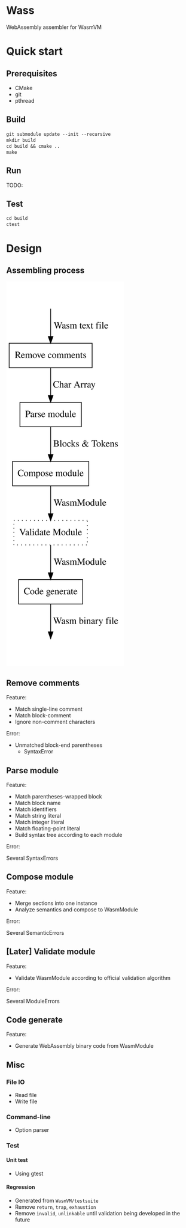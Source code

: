 # Wass

WebAssembly assembler for WasmVM

# Quick start

## Prerequisites

* CMake
* git
* pthread

## Build

```shell
git submodule update --init --recursive
mkdir build
cd build && cmake ..
make
```

## Run

TODO:

## Test

```shell
cd build
ctest
```

# Design

## Assembling process

![](docs/Design.svg)

## Remove comments

Feature:

* Match single-line comment
* Match block-comment
* Ignore non-comment characters

Error:

* Unmatched block-end parentheses
    * SyntaxError

## Parse module

Feature:

* Match parentheses-wrapped block
* Match block name
* Match identifiers
* Match string literal
* Match integer literal
* Match floating-point literal
* Build syntax tree according to each module

Error:

Several SyntaxErrors

## Compose module

Feature:

* Merge sections into one instance
* Analyze semantics and compose to WasmModule

Error:

Several SemanticErrors

## [Later] Validate module

Feature: 

* Validate WasmModule according to official validation algorithm

Error:

Several ModuleErrors

## Code generate

Feature:

* Generate WebAssembly binary code from WasmModule

## Misc

### File IO

* Read file
* Write file

### Command-line
* Option parser

### Test

#### Unit test

* Using gtest

#### Regression

* Generated from `WasmVM/testsuite`
* Remove `return`, `trap`, `exhaustion`
* Remove `invalid`, `unlinkable` until validation being developed in the future